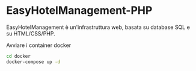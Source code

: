 # EasyHotelManagement-PHP
EasyHotelManagement è un'infrastruttura web, basata su database SQL e su HTML/CSS/PHP.

Avviare i container docker
```bash
cd docker
docker-compose up -d
```